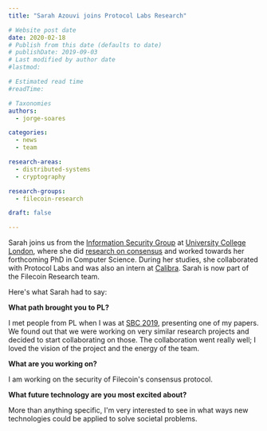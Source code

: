```yaml
---
title: "Sarah Azouvi joins Protocol Labs Research"

# Website post date
date: 2020-02-18
# Publish from this date (defaults to date)
# publishDate: 2019-09-03
# Last modified by author date
#lastmod:

# Estimated read time
#readTime:

# Taxonomies
authors:
  - jorge-soares

categories:
  - news
  - team

research-areas:
  - distributed-systems
  - cryptography

research-groups:
  - filecoin-research

draft: false

---
```


Sarah joins us from the [Information Security Group](http://sec.cs.ucl.ac.uk/home/) at [University College London](http://www.cs.ucl.ac.uk/), where she did [research on consensus](https://scholar.google.co.uk/citations?user=06C63r0AAAAJ&hl=en) and worked towards her forthcoming PhD in Computer Science. During her studies, she collaborated with Protocol Labs and was also an intern at [Calibra](https://www.calibra.com/). Sarah is now part of the Filecoin Research team.

Here's what Sarah had to say:

**What path brought you to PL?**

I met people from PL when I was at [SBC 2019](https://cyber.stanford.edu/sbc19), presenting one of my papers. We found out that we were working on very similar research projects and decided to start collaborating on those. The collaboration went really well; I loved the vision of the project and the energy of the team.

**What are you working on?**

I am working on the security of Filecoin's consensus protocol.

**What future technology are you most excited about?**

More than anything specific, I'm very interested to see in what ways new technologies could be applied to solve societal problems.
